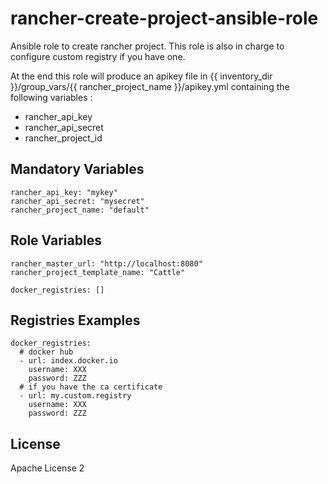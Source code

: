 # rancher-create-project-ansible-role

Ansible role to create rancher project.
This role is also in charge to configure custom registry if you have one.

At the end this role will produce an apikey file in {{ inventory_dir }}/group_vars/{{ rancher_project_name }}/apikey.yml containing the following variables :
* rancher_api_key
* rancher_api_secret
* rancher_project_id


Mandatory Variables
-------------------
```
rancher_api_key: "mykey"
rancher_api_secret: "mysecret"
rancher_project_name: "default"
```

Role Variables
--------------

```
rancher_master_url: "http://localhost:8080"
rancher_project_template_name: "Cattle"

docker_registries: []
```

Registries  Examples
----------
```
docker_registries:
  # docker hub
  - url: index.docker.io
    username: XXX
    password: ZZZ
  # if you have the ca certificate
  - url: my.custom.registry
    username: XXX
    password: ZZZ
```
License
-------

Apache License 2
